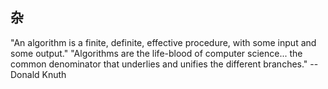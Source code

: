 ## 杂
"An algorithm is a finite, definite, effective procedure, with some input and some output."
"Algorithms are the life-blood of computer science... the common denominator that underlies and unifies the different branches."
--Donald Knuth
